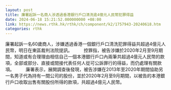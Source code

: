 ```yaml
---
layout: post
title: 廉署起訴一名商人涉透過香港銀行戶口清洗逾4億元人民幣犯罪得益
date: 2024-06-18 15:21:52.000000000 +08:00
link: https://news.rthk.hk/rthk/ch/component/k2/1757943-20240618.htm
categories: rthk
---
```


廉署起訴一名60歲商人，涉嫌透過香港一個銀行戶口清洗犯罪得益共超過4億元人民幣，明日在東區裁判法院提訊。
　　 
控罪指，被告涉嫌於2020年2月至9月期間，知道或有合理理由相信自己一個本港銀行戶口內兩筆共超過4億元人民幣的款項，全部或部分、直接或間接代表任何人從可公訴罪行的得益，而仍處理有關款項。
　　 
廉署表示，展開調查後發現，被告涉嫌在2013年至2020年期間協助另一名男子代為持有一間公司的股份，並於2020年2月至9月期間，以被告的本港銀行戶口收取出售有關股份所得的款項，共超過4億元人民幣。

